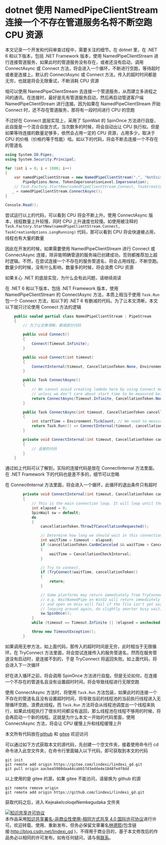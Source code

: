 
# dotnet 使用 NamedPipeClientStream 连接一个不存在管道服务名将不断空跑 CPU 资源

本文记录一个开发和代码审查过程中，需要关注的细节。在 dotnet 里，在 .NET 6 和以下版本，包括 .NET Framework 版本，使用 NamedPipeClientStream 进行连接管道服务，如果此时的管道服务没有存在，或者还没有启动，调用 ConnectAsync 或 Connect 方法，将会进入一个循环，不断进行空跑，等待超时或者是连接上。默认的 ConnectAsync 或 Connect 方法，传入的超时时间都是无穷，也就是将会无限重试，不断消耗 CPU 资源

<!--more-->


<!-- CreateTime:2022/2/12 10:41:44 -->

<!-- 发布 -->

咱可以使用 NamedPipeClientStream 去连接一个管道服务，从而建立多进程之间的通讯。在连接时，最好是先有管道服务启动，然后再启动管道客户端 NamedPipeClientStream 进行连接。因为如果在 NamedPipeClientStream 开始 Connect 时，还不存在管道服务，那将有一段时间进行 CPU 的空跑

不过好在 Connect 底层实现上，采用了 SpinWait 的 SpinOnce 方法进行自旋，此自旋是一个混合自旋方式，当次数多的时候，将会自动出让 CPU 执行权。但是如果等待连接的数量足够多，依然会占用一定的 CPU 资源，占用多少，取决于 CPU 的价格（价格约等于性能）哈。如以下的代码，将会不断去连接一个不存在的管道名

```csharp
using System.IO.Pipes;
using System.Security.Principal;

for (int i = 0; i < 1000; i++)
{
    var namedPipeClientStream = new NamedPipeClientStream(".", "NotExists_" + i, PipeDirection.Out,
        PipeOptions.None, TokenImpersonationLevel.Impersonation);
    // Task.Factory.StartNew(namedPipeClientStream.Connect, TaskCreationOptions.LongRunning);
   _ = namedPipeClientStream.ConnectAsync();
}

Console.Read();
```

尝试运行以上的代码，可以看到 CPU 将会不断上升。使用 ConnectAsync 版本，线程数量上升较慢，同时 CPU 上升速度也较慢。如使用被注释的 `Task.Factory.StartNew(namedPipeClientStream.Connect, TaskCreationOptions.LongRunning)` 代码，那可以看到 CPU 将会快速被占用，线程也有大量的数量

因此在开发的时候，如果需要使用 NamedPipeClientStream 进行 Connect 或 ConnectAsync 连接，除非能明确管道的服务端已创建成功，否则都推荐加上超时逻辑。不然，在尝试连接一个不存在的服务管道名，将会占用线程，不断空跑。数量少的时候，没有什么影响，数量多的时候，将会浪费 CPU 资源

如果关心 .NET 的底层实现，为什么会有此问题，请继续阅读

在 .NET 6 和以下版本，包括 .NET Framework 版本，使用 NamedPipeClientStream 的 ConnectAsync 方法，本质上相当于使用 `Task.Run` 包一个 Connect 方法，如以下的 .NET 6 有删减的代码。为了让本文清晰，本文以下就只讨论使用 Connect 方法的逻辑

```csharp
    public sealed partial class NamedPipeClientStream : PipeStream
    {
    	// 为了让文章清晰，删减部分代码

        public void Connect()
        {
            Connect(Timeout.Infinite);
        }

        public void Connect(int timeout)
        {
            ConnectInternal(timeout, CancellationToken.None, Environment.TickCount);
        }

        public Task ConnectAsync()
        {
            // We cannot avoid creating lambda here by using Connect method
            // unless we don't care about start time to be measured before the thread is started
            return ConnectAsync(Timeout.Infinite, CancellationToken.None);
        }

        public Task ConnectAsync(int timeout, CancellationToken cancellationToken)
        {
            int startTime = Environment.TickCount; // We need to measure time here, not in the lambda
            return Task.Run(() => ConnectInternal(timeout, cancellationToken, startTime), cancellationToken);
        }

        private void ConnectInternal(int timeout, CancellationToken cancellationToken, int startTime)
        {
            // 连接的代码
        }
    }
```

通过如上代码可以了解到，实际的连接代码是放在 ConnectInternal 方法里面。在 .NET Framework 下的代码也是差不多的，细节可以忽略

在 ConnectInternal 方法里面，将会进入一个循环，此循环的退出条件只有超时

```csharp
        private void ConnectInternal(int timeout, CancellationToken cancellationToken, int startTime)
        {
            // This is the main connection loop. It will loop until the timeout expires.
            int elapsed = 0;
            SpinWait sw = default;
            do
            {
                cancellationToken.ThrowIfCancellationRequested();

                // Determine how long we should wait in this connection attempt
                int waitTime = timeout - elapsed;
                if (cancellationToken.CanBeCanceled && waitTime > CancellationCheckInterval)
                {
                    waitTime = CancellationCheckInterval;
                }

                // Try to connect.
                if (TryConnect(waitTime, cancellationToken))
                {
                    return;
                }

                // Some platforms may return immediately from TryConnect if the connection could not be made,
                // e.g. WaitNamedPipe on Win32 will return immediately if the pipe hasn't yet been created,
                // and open on Unix will fail if the file isn't yet available.  Rather than just immediately
                // looping around again, do slightly smarter busy waiting.
                sw.SpinOnce();
            }
            while (timeout == Timeout.Infinite || (elapsed = unchecked(Environment.TickCount - startTime)) < timeout);

            throw new TimeoutException();
        }
```

如果调用无参方法，如上面代码，那传入的超时时间是无穷，此时相当于无限循环。在 TryConnect 方法里面，将会尝试连接传入的服务管道名，然而在服务管道没有启动时，是连接不到的，于是 TryConnect 将返回失败。如上面代码，将会进入下一次循环

好在进入循环之前，将会调用 SpinOnce 方法进行自旋。但是无论如何，在连接一个不存在的管道名且没有设置超时时间，将会导致线程进行无限空跑

使用 ConnectAsync 方法时，将使用 `Task.Run` 方法包装，如果此时的连接一个不存在的管道名且没有设置超时时间，将导致当前的线程池的当前执行线程进入无限循环空跑，浪费此线程。而 `Task.Run` 方法将会从线程池调度出一个线程来执行，如果此线程执行了很长时间都没有返回，那么线程池在线程不够用的时候，将会再启动一个新的线程。这就是为什么本文一开始的代码里面，使用 ConnectAsync 方法，将会让 CPU 缓慢上升和线程缓慢上升

本文所有代码放在[github](https://github.com/lindexi/lindexi_gd/tree/aacbea5980daa44cabb57d3edde4e1848fe4f8dd/KejeakelcoloqeNemkegudaka) 和 [gitee](https://gitee.com/lindexi/lindexi_gd/tree/aacbea5980daa44cabb57d3edde4e1848fe4f8dd/KejeakelcoloqeNemkegudaka) 欢迎访问

可以通过如下方式获取本文的源代码，先创建一个空文件夹，接着使用命令行 cd 命令进入此空文件夹，在命令行里面输入以下代码，即可获取到本文的代码

```
git init
git remote add origin https://gitee.com/lindexi/lindexi_gd.git
git pull origin aacbea5980daa44cabb57d3edde4e1848fe4f8dd
```

以上使用的是 gitee 的源，如果 gitee 不能访问，请替换为 github 的源

```
git remote remove origin
git remote add origin https://github.com/lindexi/lindexi_gd.git
```

获取代码之后，进入 KejeakelcoloqeNemkegudaka 文件夹
 




<a rel="license" href="http://creativecommons.org/licenses/by-nc-sa/4.0/"><img alt="知识共享许可协议" style="border-width:0" src="https://licensebuttons.net/l/by-nc-sa/4.0/88x31.png" /></a><br />本作品采用<a rel="license" href="http://creativecommons.org/licenses/by-nc-sa/4.0/">知识共享署名-非商业性使用-相同方式共享 4.0 国际许可协议</a>进行许可。欢迎转载、使用、重新发布，但务必保留文章署名[林德熙](http://blog.csdn.net/lindexi_gd)(包含链接:http://blog.csdn.net/lindexi_gd )，不得用于商业目的，基于本文修改后的作品务必以相同的许可发布。如有任何疑问，请与我[联系](mailto:lindexi_gd@163.com)。